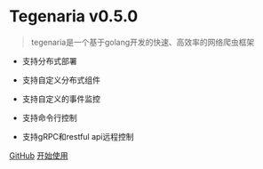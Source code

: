 
# Tegenaria v0.5.0

> tegenaria是一个基于golang开发的快速、高效率的网络爬虫框架

- 支持分布式部署  

- 支持自定义分布式组件   

- 支持自定义的事件监控

- 支持命令行控制  

- 支持gRPC和restful api远程控制  


[GitHub](https://github.com/wetrycode/tegenaria/)
[开始使用](quickstart)
